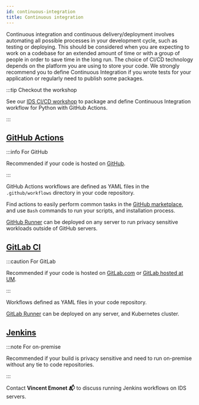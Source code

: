 ```yaml
---
id: continuous-integration
title: Continuous integration
---
```


Continuous integration and continuous delivery/deployment involves automating all possible processes in your development cycle, such as testing or deploying. This should be considered when you are expecting to work on a codebase for an extended amount of time or with a group of people in order to save time in the long run. The choice of CI/CD technology depends on the platform you are using to store your code. We strongly recommend you to define Continuous Integration if you wrote tests for your application or regularly need to publish some packages.

:::tip Checkout the workshop

See our [IDS CI/CD workshop](https://maastrichtu-ids.github.io/workshop-ci/) to package and define Continuous Integration workflow for Python with GitHub Actions.

:::


## [GitHub Actions](https://github.com/features/actions)

:::info For GitHub

Recommended if your code is hosted on [GitHub](https://github.com).

:::

GitHub Actions workflows are defined as YAML files in the `.github/workflows` directory in your code repository.

Find actions to easily perform common tasks in the [GitHub marketplace](https://github.com/marketplace), and use `Bash` commands to run your scripts, and installation process.

[GitHub Runner](https://docs.github.com/en/free-pro-team@latest/actions/hosting-your-own-runners/adding-self-hosted-runners) can be deployed on any server to run privacy sensitive workloads outside of GitHub servers.

## [GitLab CI](https://docs.gitlab.com/ee/ci/)

:::caution For GitLab

Recommended if your code is hosted on [GitLab.com](https://gitlab.com/) or [GitLab hosted at UM](https://gitlab.maastrichtuniversity.nl).

:::

Workflows defined as YAML files in your code repository.

[GitLab Runner](https://docs.gitlab.com/runner/) can be deployed on any server, and Kubernetes cluster.

## [Jenkins](https://www.jenkins.io/)

:::note For on-premise

Recommended if your build is privacy sensitive and need to run on-premise without any tie to code repositories.

:::

Contact **Vincent Emonet 📬** to discuss running Jenkins workflows on IDS servers.